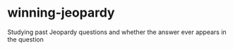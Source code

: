 # winning-jeopardy
Studying past Jeopardy questions and whether the answer ever appears in the question
